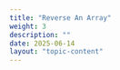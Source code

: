 ```yaml
---
title: "Reverse An Array"
weight: 3
description: ""
date: 2025-06-14
layout: "topic-content"
---
```

